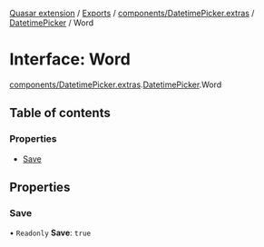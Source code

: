 [Quasar extension](../index.md) / [Exports](../modules.md) / [components/DatetimePicker.extras](../modules/components_DatetimePicker_extras.md) / [DatetimePicker](../modules/components_DatetimePicker_extras.DatetimePicker.md) / Word

# Interface: Word

[components/DatetimePicker.extras](../modules/components_DatetimePicker_extras.md).[DatetimePicker](../modules/components_DatetimePicker_extras.DatetimePicker.md).Word

## Table of contents

### Properties

- [Save](components_DatetimePicker_extras.DatetimePicker.Word.md#save)

## Properties

### Save

• `Readonly` **Save**: ``true``
